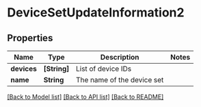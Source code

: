 # DeviceSetUpdateInformation2

## Properties
Name | Type | Description | Notes
------------ | ------------- | ------------- | -------------
**devices** | **[String]** | List of device IDs | 
**name** | **String** | The name of the device set | 

[[Back to Model list]](../README.md#documentation-for-models) [[Back to API list]](../README.md#documentation-for-api-endpoints) [[Back to README]](../README.md)


